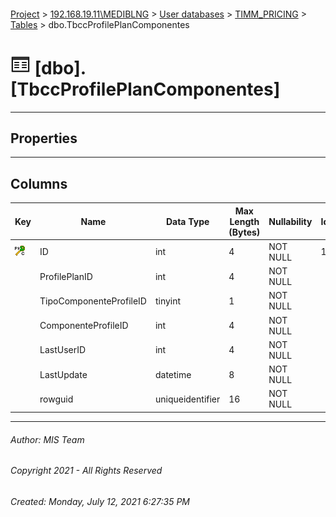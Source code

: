 #### 

[Project](../../../../index.md) > [192.168.19.11\\MEDIBLNG](../../../index.md) > [User databases](../../index.md) > [TIMM_PRICING](../index.md) > [Tables](Tables.md) > dbo.TbccProfilePlanComponentes

# ![Tables](../../../../Images/Table32.png) [dbo].[TbccProfilePlanComponentes]

---

## <a name="#properties"></a>Properties



---

## <a name="#columns"></a>Columns

| Key | Name | Data Type | Max Length (Bytes) | Nullability | Identity | Identity Replication |
|---|---|---|---|---|---|---|
| [![Cluster Primary Key PK_TbccProfilePlanComponentes: ID](../../../../Images/pkcluster.png)](#indexes) | ID | int | 4 | NOT NULL | 1 - 1 | NO |
|  | ProfilePlanID | int | 4 | NOT NULL |  |  |
|  | TipoComponenteProfileID | tinyint | 1 | NOT NULL |  |  |
|  | ComponenteProfileID | int | 4 | NOT NULL |  |  |
|  | LastUserID | int | 4 | NOT NULL |  |  |
|  | LastUpdate | datetime | 8 | NOT NULL |  |  |
|  | rowguid | uniqueidentifier | 16 | NOT NULL |  |  |


---

###### Author:  MIS Team

###### Copyright 2021 - All Rights Reserved

###### Created: Monday, July 12, 2021 6:27:35 PM

